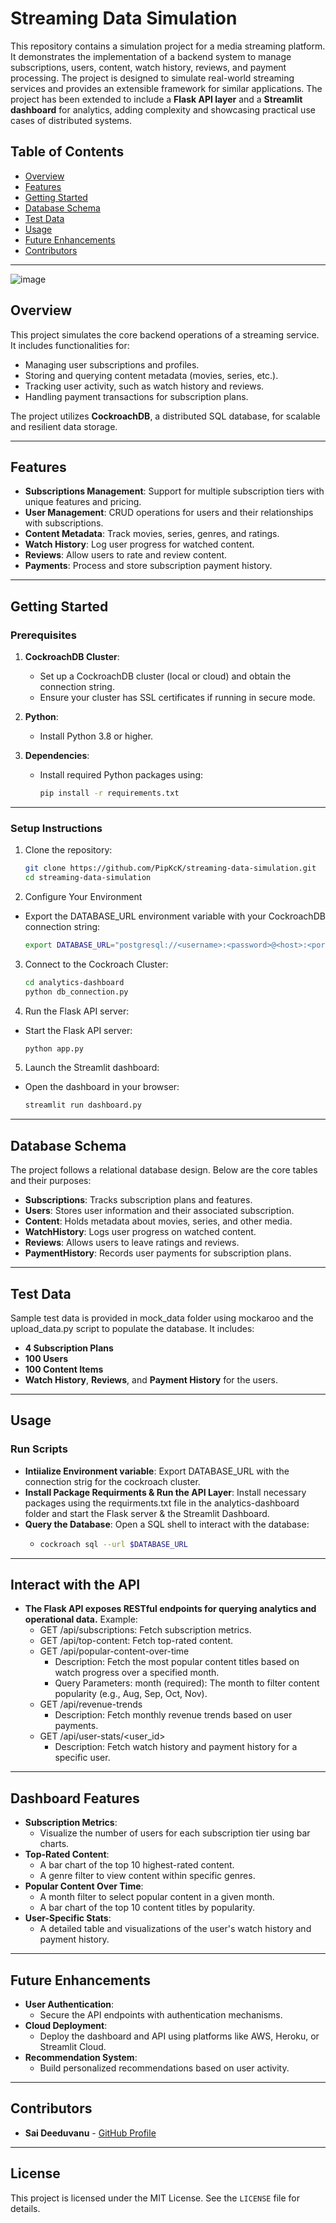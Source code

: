# **Streaming Data Simulation**

This repository contains a simulation project for a media streaming platform. It demonstrates the implementation of a backend system to manage subscriptions, users, content, watch history, reviews, and payment processing. The project is designed to simulate real-world streaming services and provides an extensible framework for similar applications. The project has been extended to include a **Flask API layer** and a **Streamlit dashboard** for analytics, adding complexity and showcasing practical use cases of distributed systems.

## **Table of Contents**
- [Overview](#overview)
- [Features](#features)
- [Getting Started](#getting-started)
- [Database Schema](#database-schema)
- [Test Data](#test-data)
- [Usage](#usage)
- [Future Enhancements](#future-enhancements)
- [Contributors](#contributors)

---

![image](https://github.com/user-attachments/assets/801de408-234f-4f58-9169-fbc61545f58a)


## **Overview**

This project simulates the core backend operations of a streaming service. It includes functionalities for:
- Managing user subscriptions and profiles.
- Storing and querying content metadata (movies, series, etc.).
- Tracking user activity, such as watch history and reviews.
- Handling payment transactions for subscription plans.

The project utilizes **CockroachDB**, a distributed SQL database, for scalable and resilient data storage.

---

## **Features**

- **Subscriptions Management**: Support for multiple subscription tiers with unique features and pricing.
- **User Management**: CRUD operations for users and their relationships with subscriptions.
- **Content Metadata**: Track movies, series, genres, and ratings.
- **Watch History**: Log user progress for watched content.
- **Reviews**: Allow users to rate and review content.
- **Payments**: Process and store subscription payment history.

---

## **Getting Started**

### **Prerequisites**
1. **CockroachDB Cluster**:
   - Set up a CockroachDB cluster (local or cloud) and obtain the connection string.
   - Ensure your cluster has SSL certificates if running in secure mode.

2. **Python**:
   - Install Python 3.8 or higher.

3. **Dependencies**:
   - Install required Python packages using:
     ```bash
     pip install -r requirements.txt
     ```

---

### **Setup Instructions**
1. Clone the repository:
    ```bash
    git clone https://github.com/PipKcK/streaming-data-simulation.git
    cd streaming-data-simulation
    ```
2. Configure Your Environment
  - Export the DATABASE_URL environment variable with your CockroachDB connection string:
    ```bash
    export DATABASE_URL="postgresql://<username>:<password>@<host>:<port>/<database>?sslmode=verify-full"
    ```
3. Connect to the Cockroach Cluster:
    ```bash
    cd analytics-dashboard
    python db_connection.py 
    ```
4. Run the Flask API server:
  - Start the Flask API server:
    ```bash
    python app.py
    ```
5. Launch the Streamlit dashboard:
  - Open the dashboard in your browser:
    ```bash
    streamlit run dashboard.py
    ```

---

## **Database Schema**

The project follows a relational database design. Below are the core tables and their purposes:

- **Subscriptions**: Tracks subscription plans and features.
- **Users**: Stores user information and their associated subscription.
- **Content**: Holds metadata about movies, series, and other media.
- **WatchHistory**: Logs user progress on watched content.
- **Reviews**: Allows users to leave ratings and reviews.
- **PaymentHistory**: Records user payments for subscription plans.

---

## **Test Data**

Sample test data is provided in mock_data folder using mockaroo and the upload_data.py script to populate the database. It includes:
- **4 Subscription Plans**
- **100 Users**
- **100 Content Items**
- **Watch History**, **Reviews**, and **Payment History** for the users.

---

## **Usage**

### **Run Scripts**
- **Intiialize Environment variable**: Export DATABASE_URL with the connection strig for the cockroach cluster.
- **Install Package Requirments & Run the API Layer**: Install necessary packages using the requirments.txt file in the analytics-dashboard folder and start the Flask server & the Streamlit Dashboard.
- **Query the Database**: Open a SQL shell to interact with the database:
  - ```bash
    cockroach sql --url $DATABASE_URL
    ```

---

## **Interact with the API**

- **The Flask API exposes RESTful endpoints for querying analytics and operational data.**
  Example:
  - GET /api/subscriptions: Fetch subscription metrics.
  - GET /api/top-content: Fetch top-rated content.
  - GET /api/popular-content-over-time
    - Description: Fetch the most popular content titles based on watch progress over a specified month.
    - Query Parameters: month (required): The month to filter content popularity (e.g., Aug, Sep, Oct, Nov).
  - GET /api/revenue-trends
    - Description: Fetch monthly revenue trends based on user payments.
  - GET /api/user-stats/<user_id>
    - Description: Fetch watch history and payment history for a specific user.

---

## **Dashboard Features**

- **Subscription Metrics**:
    - Visualize the number of users for each subscription tier using bar charts.
- **Top-Rated Content**:
    - A bar chart of the top 10 highest-rated content.
    - A genre filter to view content within specific genres.
- **Popular Content Over Time**:
    - A month filter to select popular content in a given month.
    - A bar chart of the top 10 content titles by popularity.
- **User-Specific Stats**:
    - A detailed table and visualizations of the user's watch history and payment history.

---


## **Future Enhancements**

- **User Authentication**:
    - Secure the API endpoints with authentication mechanisms.
- **Cloud Deployment**:
    - Deploy the dashboard and API using platforms like AWS, Heroku, or Streamlit Cloud.
- **Recommendation System**:
    - Build personalized recommendations based on user activity.
---

## **Contributors**

- **Sai Deeduvanu** - [GitHub Profile](https://github.com/Sai-Krishna7)

---

## **License**

This project is licensed under the MIT License. See the `LICENSE` file for details.
